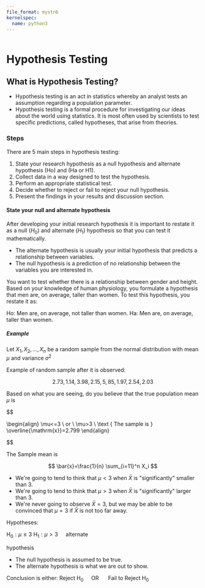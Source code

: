 ```yaml
---
file_format: mystnb
kernelspec:
  name: python3
---
```


```{title} What is hypothesis testing?
```

# Hypothesis Testing

## What is Hypothesis Testing?
- Hypothesis testing is an act in statistics whereby an analyst tests an assumption regarding a population parameter.
- Hypothesis testing is a formal procedure for investigating our ideas about the world using statistics. It is most
  often used by scientists to test specific predictions, called hypotheses, that arise from theories.


### Steps

There are 5 main steps in hypothesis testing:

1. State your research hypothesis as a null hypothesis and alternate hypothesis (Ho) and (Ha or H1).
2. Collect data in a way designed to test the hypothesis.
3. Perform an appropriate statistical test.
4. Decide whether to reject or fail to reject your null hypothesis.
5. Present the findings in your results and discussion section.

#### State your null and alternate hypothesis
After developing your initial research hypothesis it is important to restate it as a null ($H_0$) and alternate ($H_1$)
hypothesis so that you can test it mathematically.

- The alternate hypothesis is usually your initial hypothesis that predicts a relationship between variables.
- The null hypothesis is a prediction of no relationship between the variables you are interested in.

You want to test whether there is a relationship between gender and height. Based on your knowledge of human physiology,
you formulate a hypothesis that men are, on average, taller than women. To test this hypothesis, you restate it as:

Ho: Men are, on average, not taller than women.
Ha: Men are, on average, taller than women.

##### Example
Let $X_1, X_2, \ldots, X_n$ be a random sample from the normal distribution with mean $\mu$ and variance $\sigma^2$

Example of random sample after it is observed:

$$
2.73,1.14,3.98,2.15,5,85,1.97,2.54,2.03
$$

Based on what you are seeing, do you believe that the true population mean $\mu$ is

$$

\begin{align}
\mu<=3 \\
or \\
\mu>3 \\
\text { The sample is } \overline{\mathrm{x}}=2.799
\end{align}

$$


The Sample mean is 

$$
\bar{x}=\frac{1}{n} \sum_{i=11}^n X_i
$$

- We're going to tend to think that $\mu<3$ when $\bar{X}$ is "significantly" smaller than 3.
- We're going to tend to think that $\mu>3$ when $\bar{X}$ is "significantly" larger than 3.
- We're never going to observe $\bar{X}=3$, but we may be able to be convinced that $\mu=3$ if $\bar{X}$ is not too far away.

Hypotheses:

$\mathrm{H}_0: \mu \leq 3$
$\mathrm{H}_1: \mu>3 \quad$ alternate

hypothesis
- The null hypothesis is assumed to be true.
- The alternate hypothesis is what we are out to show.

Conclusion is either:
Reject $\mathrm{H}_0 \quad$ OR $\quad$ Fail to Reject $\mathrm{H}_0$